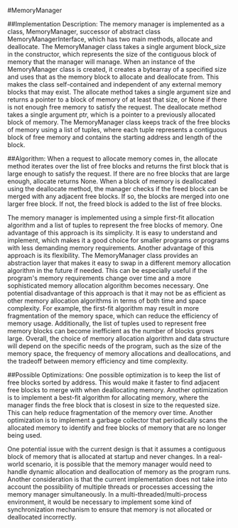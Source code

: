 #MemoryManager

##Implementation Description:
The memory manager is implemented as a class, MemoryManager, successor of abstract class MemoryManagerInterface, which has two main methods, allocate and deallocate.
The MemoryManager class takes a single argument block_size in the constructor, which represents the size of the contiguous block of memory that the manager will manage.
When an instance of the MemoryManager class is created, it creates a bytearray of a specified size and uses that as the memory block to allocate and deallocate from.
This makes the class self-contained and independent of any external memory blocks that may exist.
The allocate method takes a single argument size and returns a pointer to a block of memory of at least that size, or None if there is not enough free memory to satisfy the request.
The deallocate method takes a single argument ptr, which is a pointer to a previously allocated block of memory.
The MemoryManager class keeps track of the free blocks of memory using a list of tuples, where each tuple represents a contiguous block of free memory and contains the starting address and length of the block.

##Algorithm:
When a request to allocate memory comes in, the allocate method iterates over the list of free blocks and returns the first block that is large enough to satisfy the request.
If there are no free blocks that are large enough, allocate returns None.
When a block of memory is deallocated using the deallocate method, the manager checks if the freed block can be merged with any adjacent free blocks.
If so, the blocks are merged into one larger free block. If not, the freed block is added to the list of free blocks.

The memory manager is implemented using a simple first-fit allocation algorithm and a list of tuples to represent the free blocks of memory.
One advantage of this approach is its simplicity. It is easy to understand and implement, which makes it a good choice for smaller programs or programs with less demanding memory requirements.
Another advantage of this approach is its flexibility. The MemoryManager class provides an abstraction layer that makes it easy to swap in a different memory allocation algorithm in the future if needed.
This can be especially useful if the program's memory requirements change over time and a more sophisticated memory allocation algorithm becomes necessary.
One potential disadvantage of this approach is that it may not be as efficient as other memory allocation algorithms in terms of both time and space complexity.
For example, the first-fit algorithm may result in more fragmentation of the memory space, which can reduce the efficiency of memory usage.
Additionally, the list of tuples used to represent free memory blocks can become inefficient as the number of blocks grows large.
Overall, the choice of memory allocation algorithm and data structure will depend on the specific needs of the program, such as the size of the memory space, the frequency of memory allocations and deallocations, and the tradeoff between memory efficiency and time complexity.

##Possible Optimizations:
One possible optimization is to keep the list of free blocks sorted by address. This would make it faster to find adjacent free blocks to merge with when deallocating memory.
Another optimization is to implement a best-fit algorithm for allocating memory, where the manager finds the free block that is closest in size to the requested size.
This can help reduce fragmentation of the memory over time.
Another optimization is to implement a garbage collector that periodically scans the allocated memory to identify and free blocks of memory that are no longer being used.

One potential issue with the current design is that it assumes a contiguous block of memory that is allocated at startup and never changes.
In a real-world scenario, it is possible that the memory manager would need to handle dynamic allocation and deallocation of memory as the program runs.
Another consideration is that the current implementation does not take into account the possibility of multiple threads or processes accessing the memory manager simultaneously.
In a multi-threaded/multi-process environment, it would be necessary to implement some kind of synchronization mechanism to ensure that memory is not allocated or deallocated incorrectly.

